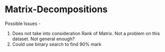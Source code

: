 # Matrix-Decompositions

Possible Issues -
1) Does not take into consideration Rank of Matrix. Not a problem on this dataset. Not general enough?
2) Could use binary search to find 90% mark
